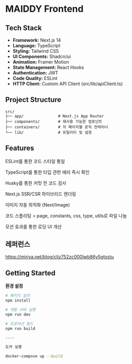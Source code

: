 # MAIDDY Frontend

## Tech Stack

- **Framework:** Next.js 14
- **Language:** TypeScript
- **Styling:** Tailwind CSS
- **UI Components:** Shadcn/ui
- **Animation:** Framer Motion
- **State Management:** React Hooks
- **Authentication:** JWT
- **Code Quality:** ESLint
- **HTTP Client:** Custom API Client (src/lib/apiClient.ts)

## Project Structure

```
src/
├── app/               # Next.js App Router
├── components/        # 재사용 가능한 컴포넌트
├── containers/        # 각 페이지별 로직 컨테이너
└── lib/               # 유틸리티 및 설정
```
## Features

ESLint를 통한 코드 스타일 통일

TypeScript를 통한 타입 관련 에러 즉시 확인 

Husky를 통한 커밋 전 코드 검사

Next.js SSR/CSR 하이브리드 렌더링

이미지 자동 최적화 (Next/Image)

코드 스플리팅 > page, constants, css, type, utils로 파일 나눔

모션 효과를 통한 로딩 UI 개선 


## 레퍼런스 

https://miriya.net/blog/cliz752zc000lwb86y5gtxstu

## Getting Started

 **환경 설정**
```bash
# 패키지 설치
npm install

# 개발 서버 실행
npm run dev

# 프로덕션 빌드
npm run build

----

도커 실행

docker-compose up --build
